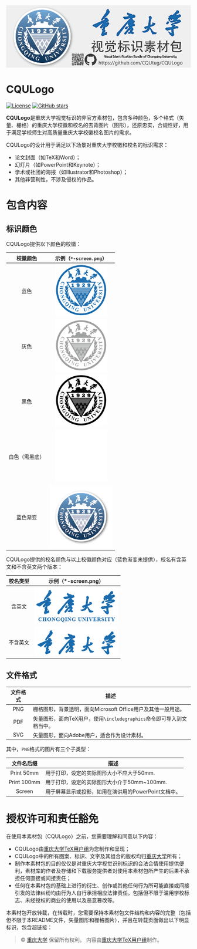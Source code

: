 ![CQULogo-重庆大学视觉标识的非官方素材包](https://github.com/CQUtug/CQULogo/raw/master/title.png)

# CQULogo
[![License](https://img.shields.io/badge/License-careful-blue.svg)](https://github.com/CQUtug/CQULogo#授权许可和责任豁免) [![GitHub stars](https://img.shields.io/github/stars/CQUtug/CQULogo.svg?style=social)](https://github.com/CQUtug/CQULogo/stargazers)

**CQULogo**是重庆大学视觉标识的非官方素材包，包含多种颜色，多个格式（矢量、栅格）的重庆大学校徽和校名的去背图片（图形），还原忠实，合规性好，用于满足学校师生对高质量重庆大学校徽校名图片的需求。

CQULogo的设计用于满足以下场景对重庆大学校徽和校名的标识需求：
* 论文封面（如TeX和Word）；
* 幻灯片（如PowerPoint和Keynote）；
* 学术或社团的海报（如Illustrator和Photoshop）；
* 其他非营利性，不涉及侵权的作品。

# 包含内容
## 标识颜色
CQULogo提供以下颜色的校徽：

| 校徽颜色 | 示例（`*-screen.png`） |
|:--------:|:--------------------:|
| 蓝色 |  ![重庆大学校徽-蓝色](https://github.com/CQUtug/CQULogo/raw/master/%E8%93%9D%E8%89%B2/%E6%A0%A1%E5%BE%BD%EF%BC%88%E8%93%9D%E8%89%B2%EF%BC%89-Screen.png)  |
| 灰色 | ![重庆大学校徽-灰色](https://github.com/CQUtug/CQULogo/raw/master/%E7%81%B0%E8%89%B2/%E6%A0%A1%E5%BE%BD%EF%BC%88%E7%81%B0%E8%89%B2%EF%BC%89-Screen.png) |
| 黑色 | ![重庆大学校徽-黑色](https://github.com/CQUtug/CQULogo/raw/master/%E9%BB%91%E8%89%B2/%E6%A0%A1%E5%BE%BD%EF%BC%88%E9%BB%91%E8%89%B2%EF%BC%89-Screen.png) |
| 白色（需黑底） |  ![重庆大学校徽-白色](https://github.com/CQUtug/CQULogo/raw/master/%E7%99%BD%E8%89%B2/%E6%A0%A1%E5%BE%BD%EF%BC%88%E7%99%BD%E8%89%B2%EF%BC%89-Screen.png) |
| 蓝色渐变 | ![重庆大学校徽-蓝色渐变](https://github.com/CQUtug/CQULogo/raw/master/%E8%93%9D%E8%89%B2%E6%B8%90%E5%8F%98/%E6%A0%A1%E5%BE%BD%EF%BC%88%E8%93%9D%E8%89%B2%E6%B8%90%E5%8F%98%EF%BC%89-Screen.png) |

CQULogo提供的校名颜色与以上校徽颜色对应（蓝色渐变未提供），校名有含英文和不含英文两个版本：

| 校名类型 | 示例（*-screen.png） |
|:--------:|:--------------------:|
| 含英文 | ![重庆大学校名毛笔字-含英文](https://github.com/CQUtug/CQULogo/raw/master/%E8%93%9D%E8%89%B2/%E6%A0%A1%E5%90%8D%EF%BC%88%E8%93%9D%E8%89%B2%E5%B8%A6%E8%8B%B1%E6%96%87%EF%BC%89-Screen.png) |
| 不含英文 | ![重庆大学校名毛笔字-不含英文](https://github.com/CQUtug/CQULogo/raw/master/%E8%93%9D%E8%89%B2/%E6%A0%A1%E5%90%8D%EF%BC%88%E8%93%9D%E8%89%B2%EF%BC%89-Screen.png) |

## 文件格式

| 文件格式 | 描述 |
|:--------:|-------------------------------------------------------------------|
| PNG | 栅格图形，背景透明，面向Microsoft Office用户及其他一般用途。 |
| PDF | 矢量图形，面向TeX用户，使用`\includegraphics`命令即可导入到文档当中。 |
| SVG | 矢量图形，面向Adobe用户，适合作为设计素材。 |

其中，`PNG`格式的图片有三个子类型：

| 文件名后缀 | 描述 |
|:-----------:|----------------------------------------------------|
| Print 50mm | 用于打印，设定的实际图形大小不应大于50mm. |
| Print 100mm | 用于打印，设定的实际图形大小介于50mm~100mm. |
| Screen | 用于屏幕显示或投影，如用在演讲用的PowerPoint文档中。 |


# 授权许可和责任豁免

在使用本素材包（CQULogo）之前，您需要理解和同意以下内容：

* CQULogo由[重庆大学TeX用户组](https://github.com/CQUtug)为您制作和呈现；
* CQULogo中的所有图案、标识、文字及其组合的版权均归[重庆大学](http://www.cqu.edu.cn/Channel/000-002-001-003/1/index.html)所有；
* 制作本素材包的目的仅仅是对重庆大学视觉识别标识的合法合情使用提供便利，素材库的作者及存储和下载服务提供者对使用本素材包所产生的后果不承担任何直接或间接责任；
* 任何在本素材包的基础上进行的衍生、创作或其他任何行为所可能直接或间接引发的法律纠纷均由行为人自行承担相应法律责任，包括但不限于滥用学校标志、未经授权的商业的使用以及恶意篡改等。

本素材包开放转载，在转载时，您需要保持本素材包文件结构和内容的完整（包括但不限于本README文件，矢量图形和栅格图片），并且在转载页面做出以下明显标识，包含超链接：

> © [重庆大学](http://www.cqu.edu.cn/Channel/000-002-001-003/1/index.html) 保留所有权利。
> 内容由[重庆大学TeX用户组](https://github.com/CQUtug)制作。
